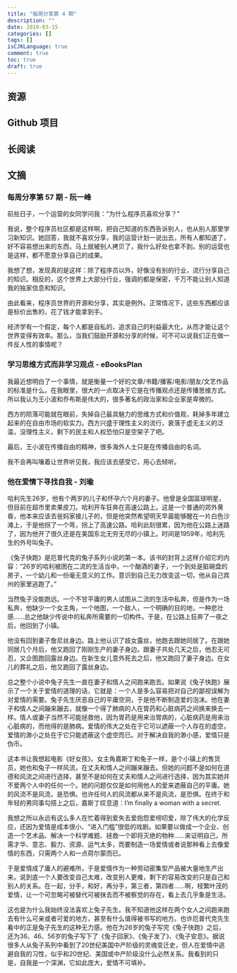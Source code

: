 ```yaml
---
title: "每周分享第 4 期"
description: ""
date: 2019-03-15
categories: []
tags: []
isCJKLanguage: true
comment: true
toc: true
draft: true
---
```


## 资源

## Github 项目

## 长阅读

## 文摘

### 每周分享第 57 期 - 阮一峰

前些日子，一个运营的女同学问我："为什么程序员喜欢分享？"

我说，整个程序员社区都是这样啊，把自己知道的东西告诉别人，也从别人那里学习新知识。她回答，我就不喜欢分享，我的运营计划一说出去，所有人都知道了，好不容易想出来的东西，马上就被别人拷贝了，我什么好处也拿不到。别的运营也是这样，都不愿意分享自己的成果。

我想了想，发现真的是这样：除了程序员以外，好像没有别的行业，流行分享自己的知识。相反的，这个世界上大部分行业，强调的都是保密，千万不能让别人知道我的独家信息和知识。

由此看来，程序员世界的开源和分享，其实是例外。正常情况下，这些东西都应该是标价出售的，花了钱才能拿到手。

经济学有一个假定，每个人都是自私的，追求自己的利益最大化，从而才能让这个世界变得有效率。那么，当我们鼓励开源和分享的时候，可不可以说我们正在做一件反人性的事情呢？

### 学习思维方式而非学习观点 - eBooksPlan

我最近想明白了一个事情，就是衡量一个好的文章/书籍/播客/电影/朋友/文艺作品的标准是什么。在我眼里，很大的一点取决于它是在传播观点还是传播思维方式。所以我认为王小波和乔布斯是伟大的，很多著名的政治家和企业家是卑微的。

西方的陨落可能就在眼前，失掉自己最具魅力的思维方式和价值观，耗掉多年建立起来的在自由市场的软实力。西方兴盛于理性主义的流行，衰落于虚无主义的泛滥，没理性主义，剩下的民主和人权恐怕只是空架子了吧。

最后，王小波在传播自由的精神，很多海外人士只是在传播自由的名词。

我不会再叫嚷着让世界听见我，我应该去感受它，用心去倾听。

### 他在爱情下寻找自我 - 刘瑜

哈利先生26岁，他有个两岁的儿子和怀孕六个月的妻子。他曾是全国篮球明星，但目前在超市里卖果皮刀。哈利开车狂奔在高速公路上。这是一个普通的郊外黄昏，他本来应该去爸妈家接儿子的，但是他突然希望明天早晨能够醒在一片白色沙滩上，于是他拐了一个弯，拐上了高速公路。哈利此刻很累，因为他在公路上迷路了，因为他开了很久还是在美国东北无穷无尽的小镇上。时间是1959年，哈利先生的外号叫兔子。

《兔子快跑》是厄普代克的兔子系列小说的第一本。该书的封背上这样介绍它的内容：“26岁的哈利被困在二流的生活当中，一个酗酒的妻子，一个到处是脏碗盘的房子，一个幼儿和一份毫无意义的工作。意识到自己无力改变这一切，他从自己宾州的家里逃跑了。”

当然兔子没能跑远。一个不甘平庸的男人试图从二流的生活中私奔，但是作为一场私奔，他缺少一个女主角，一个地图，一个敌人，一个明确的目的地，一种悲壮感……总之他缺少传说中的私奔所需要的一切构件。于是，在公路上狂奔了一夜之后，他回到了小镇。

他没有回到妻子詹尼丝身边。路上他认识了妓女露丝，他跑去跟她同居了。在跟她同居几个月后，他又跑回了刚刚生产的妻子身边。跟妻子共处几天之后，他忍无可忍，又企图跑回露丝身边。在新生女儿意外死去之后，他又跑回了妻子身边。在女儿的葬礼之后，他又跑回了露丝身边。

总之整个小说中兔子先生一直在妻子和情人之间跑来跑去。如果说《兔子快跑》展示了一个关于爱情的道理的话，它就是：一个人是多么容易把对自己的鄙视误解为对爱情的需要。兔子先生厌恶自己的平庸空洞，于是他不断制造爱的泡沫。他在妻子和情人之间蹦来蹦去，就像一个得了肺病的人在胃药和心脏病药之间换来换去一样。情人或妻子当然不可能拯救他，因为胃药是用来治胃病的，心脏病药是用来治心脏病的，而他得的是肺病。爱情的伟大之处在于它可以遮蔽一个人存在的虚空，爱情的渺小之处在于它只能遮蔽这个虚空而已。对于解决自我的渺小感，爱情只是伪币。

这本书让我想起电影《好女孩》。女主角嘉斯丁和兔子一样，是个小镇上的售货员，她也和兔子一样风流，在丈夫和情人之间蹦来蹦去。但她的问题不是如何在道德和风流之间进行选择，甚至不是如何在丈夫和情人之间进行选择，因为其实她并不爱两个人中的任何一个。她的问题仅仅是如何用他人的爱来遮蔽自己的平庸。她的风流不是风流，是恐惧。也许任何人的风流都从来不是风流，是恐惧。在终于和年轻的男同事勾搭上之后，嘉斯丁叹息道：I’m finally a woman with a secret.

我想之所以永远有这么多人在忙着得到爱失去爱抱怨爱唠叨爱，除了伟大的化学反应，还因为爱情是成本很小、“进入门槛”很低的戏剧。如果要以做成一个企业、创造一个艺术品、解决一个科学难题、拯救一个即将灭绝的物种……来证明自己，所需才华、意志、毅力、资源、运气太多，而要制造一场爱情或者说那种看上去像爱情的东西，只需两个人和一点荷尔蒙而已。

于是爱情成了庸人的避难所，于是爱情作为一种劳动密集型产品被大量地生产出来。说到底一个人要改变自己太难，改变别人更难，剩下的容易改变的只是自己和别人的关系。在一起，分手，和好，再分手，第三者，第四者……啊，枝繁叶茂的爱情，让一个可忽略可被替代可被抹去而不被察觉的存在，看上去几乎象是生活。

这也是为什么我始终没法喜欢上兔子先生。我不知道他这样在两个女人之间跑来跑去有什么可亲或者可爱的地方，甚至有什么值得被书写的地方。也许厄普代克先生看中的正是兔子先生的这种无力感。他在为26岁的兔子写完《兔子快跑》之后，还为36、46、56岁的兔子写下了《兔子回家》、《兔子发了》、《兔子安息》。据说很多人从兔子系列中看到了20世纪美国中产阶级的灵魂变迁史，但人在爱情中逃避自我的习性，似乎和20世纪、美国或中产阶级没什么必然关系。我看到的只是，自我是一个深渊，它如此庞大，爱情不可填补。
